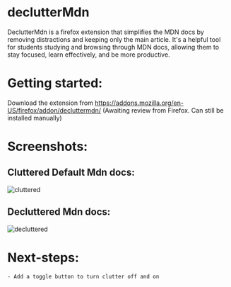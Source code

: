 # declutterMdn

DeclutterMdn is a firefox extension that simplifies the MDN docs by removing distractions and keeping only the main article.
It's a helpful tool for students studying and browsing through MDN docs, allowing them to stay focused, learn effectively, and be more productive.

# Getting started:

Download the extension from https://addons.mozilla.org/en-US/firefox/addon/decluttermdn/ (Awaiting review from Firefox. Can still be installed manually)

# Screenshots:

## Cluttered Default Mdn docs:

![cluttered](https://github.com/model-map/declutterMdn/assets/118442144/634c352b-ef7a-475f-8f30-d60e632f3145)

## Decluttered Mdn docs:

![decluttered](https://github.com/model-map/declutterMdn/assets/118442144/c11ada48-3283-400c-b5b0-f3d4d98d957e)

# Next-steps:

    - Add a toggle button to turn clutter off and on

